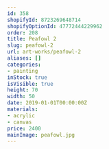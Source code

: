 ```yaml
---
id: 358
shopifyId: 8723269648714
shopifyOptionId: 47772444229962
order: 208
title: Peafowl 2
slug: peafowl-2
url: art-works/peafowl-2
aliases: []
categories:
- painting
inStock: true
isVisible: true
height: 70
width: 50
date: 2019-01-01T00:00:00Z
materials:
- acrylic
- canvas
price: 2400
mainImage: peafowl.jpg
---
```

